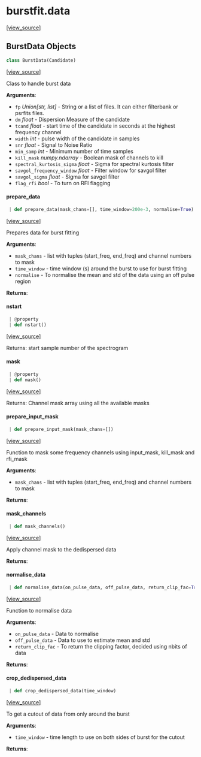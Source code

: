 <a name="burstfit.data"></a>
# burstfit.data

[[view_source]](https://github.com/thepetabyteproject/burstfit/blob/d2a59b6cca4f8d56113504e79416bde1ab64ffea/burstfit/data.py#L3)

<a name="burstfit.data.BurstData"></a>
## BurstData Objects

```python
class BurstData(Candidate)
```

[[view_source]](https://github.com/thepetabyteproject/burstfit/blob/d2a59b6cca4f8d56113504e79416bde1ab64ffea/burstfit/data.py#L11)

Class to handle burst data

**Arguments**:

- `fp` _Union[str, list]_ - String or a list of files. It can either filterbank or psrfits files.
- `dm` _float_ - Dispersion Measure of the candidate
- `tcand` _float_ - start time of the candidate in seconds at the highest frequency channel
- `width` _int_ - pulse width of the candidate in samples
- `snr` _float_ - Signal to Noise Ratio
- `min_samp` _int_ - Minimum number of time samples
- `kill_mask` _numpy.ndarray_ - Boolean mask of channels to kill
- `spectral_kurtosis_sigma` _float_ - Sigma for spectral kurtosis filter
- `savgol_frequency_window` _float_ - Filter window for savgol filter
- `savgol_sigma` _float_ - Sigma for savgol filter
- `flag_rfi` _bool_ - To turn on RFI flagging

<a name="burstfit.data.BurstData.prepare_data"></a>
#### prepare\_data

```python
 | def prepare_data(mask_chans=[], time_window=200e-3, normalise=True)
```

[[view_source]](https://github.com/thepetabyteproject/burstfit/blob/d2a59b6cca4f8d56113504e79416bde1ab64ffea/burstfit/data.py#L66)

Prepares data for burst fitting

**Arguments**:

- `mask_chans` - list with tuples (start_freq, end_freq) and channel numbers to mask
- `time_window` - time window (s) around the burst to use for burst fitting
- `normalise` - To normalise the mean and std of the data using an off pulse region
  

**Returns**:


<a name="burstfit.data.BurstData.nstart"></a>
#### nstart

```python
 | @property
 | def nstart()
```

[[view_source]](https://github.com/thepetabyteproject/burstfit/blob/d2a59b6cca4f8d56113504e79416bde1ab64ffea/burstfit/data.py#L103)

Returns: start sample number of the spectrogram

<a name="burstfit.data.BurstData.mask"></a>
#### mask

```python
 | @property
 | def mask()
```

[[view_source]](https://github.com/thepetabyteproject/burstfit/blob/d2a59b6cca4f8d56113504e79416bde1ab64ffea/burstfit/data.py#L113)

Returns: Channel mask array using all the available masks

<a name="burstfit.data.BurstData.prepare_input_mask"></a>
#### prepare\_input\_mask

```python
 | def prepare_input_mask(mask_chans=[])
```

[[view_source]](https://github.com/thepetabyteproject/burstfit/blob/d2a59b6cca4f8d56113504e79416bde1ab64ffea/burstfit/data.py#L126)

Function to mask some frequency channels using input_mask, kill_mask and rfi_mask

**Arguments**:

- `mask_chans` - list with tuples (start_freq, end_freq) and channel numbers to mask
  

**Returns**:


<a name="burstfit.data.BurstData.mask_channels"></a>
#### mask\_channels

```python
 | def mask_channels()
```

[[view_source]](https://github.com/thepetabyteproject/burstfit/blob/d2a59b6cca4f8d56113504e79416bde1ab64ffea/burstfit/data.py#L152)

Apply channel  mask to the dedispersed data

**Returns**:


<a name="burstfit.data.BurstData.normalise_data"></a>
#### normalise\_data

```python
 | def normalise_data(on_pulse_data, off_pulse_data, return_clip_fac=True)
```

[[view_source]](https://github.com/thepetabyteproject/burstfit/blob/d2a59b6cca4f8d56113504e79416bde1ab64ffea/burstfit/data.py#L163)

Function to normalise data

**Arguments**:

- `on_pulse_data` - Data to normalise
- `off_pulse_data` - Data to use to estimate mean and std
- `return_clip_fac` - To return the clipping factor, decided using nbits of data
  

**Returns**:


<a name="burstfit.data.BurstData.crop_dedispersed_data"></a>
#### crop\_dedispersed\_data

```python
 | def crop_dedispersed_data(time_window)
```

[[view_source]](https://github.com/thepetabyteproject/burstfit/blob/d2a59b6cca4f8d56113504e79416bde1ab64ffea/burstfit/data.py#L188)

To get a cutout of data from only around the burst

**Arguments**:

- `time_window` - time length to use on both sides of burst for the cutout
  

**Returns**:


